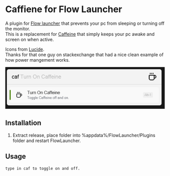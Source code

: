 Caffiene for Flow Launcher
==================
A plugin for [Flow launcher](https://github.com/Flow-Launcher/Flow.Launcher) that prevents your pc from sleeping or turning off the monitor.  
This is a replacement for [Caffeine](https://www.zhornsoftware.co.uk/caffeine/) that simply keeps your pc awake and screen on when active.  

Icons from [Lucide](https://lucide.dev/).  
Thanks for that one guy on stackexchange that had a nice clean example of how power mangement works.

![caffeine](./readme/caffdisplay.png)

## Installation
1. Extract release, place folder into %appdata%/FlowLauncher/Plugins folder and restart FlowLauncher.

## Usage
    type in caf to toggle on and off.

